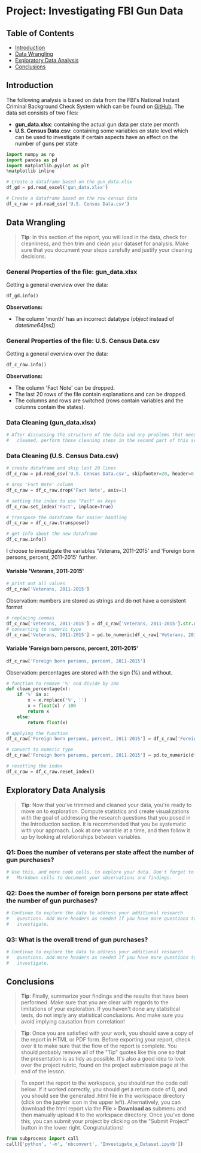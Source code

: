 # Project: Investigating FBI Gun Data

## Table of Contents
<ul>
<li><a href="#intro">Introduction</a></li>
<li><a href="#wrangling">Data Wrangling</a></li>
<li><a href="#eda">Exploratory Data Analysis</a></li>
<li><a href="#conclusions">Conclusions</a></li>
</ul>

<a id='intro'></a>
## Introduction

The following analysis is based on data from the FBI's National Instant Criminal Background Check System which can be found on [GitHub](https://github.com/BuzzFeedNews/nics-firearm-background-checks/blob/master/README.md). The data set consists of two files:
- **gun_data.xlsx**: containing the actual gun data per state per month
- **U.S. Census Data.csv**: containing some variables on state level which can be used to investigate if certain aspects have an effect on the number of guns per state

```python
import numpy as np
import pandas as pd
import matplotlib.pyplot as plt
%matplotlib inline
```

```python
# Create a dataframe based on the gun_data.xlsx
df_gd = pd.read_excel('gun_data.xlsx')

# Create a dataframe based on the raw census data
df_c_raw = pd.read_csv('U.S. Census Data.csv')

```

<a id='wrangling'></a>
## Data Wrangling

> **Tip**: In this section of the report, you will load in the data, check for cleanliness, and then trim and clean your dataset for analysis. Make sure that you document your steps carefully and justify your cleaning decisions.

### General Properties of the file: gun_data.xlsx

Getting a general overview over the data:

```python
df_gd.info()
```

**Observations:**
- The column 'month' has an incorrect datatype (_object_ instead of _datetime64[ns]_)

### General Properties of the file: U.S. Census Data.csv

Getting a general overview over the data:

```python
df_c_raw.info()
```

**Observations:**
- The column 'Fact Note' can be dropped.
- The last 20 rows of the file contain explanations and can be dropped.
- The columns and rows are switched (rows contain variables and the columns contain the states).


### Data Cleaning (gun_data.xlsx)

```python
# After discussing the structure of the data and any problems that need to be
#   cleaned, perform those cleaning steps in the second part of this section.

```

### Data Cleaning (U.S. Census Data.csv)

```python
# create dataframe and skip last 20 lines
df_c_raw = pd.read_csv('U.S. Census Data.csv', skipfooter=20, header=0, engine='python')

# drop 'Fact Note' column
df_c_raw = df_c_raw.drop('Fact Note', axis=1)

# setting the index to use "Fact" as keys
df_c_raw.set_index('Fact', inplace=True)

# transpose the dataframe for easier handling
df_c_raw = df_c_raw.transpose()

# get info about the new dataframe
df_c_raw.info()

```

I choose to investigate the variables 'Veterans, 2011-2015' and 'Foreign born persons, percent, 2011-2015' further.

#### Variable 'Veterans, 2011-2015'

```python
# print out all values
df_c_raw['Veterans, 2011-2015']
```
Observation: numbers are stored as strings and do not have a consistent format

```python
# replacing commas
df_c_raw['Veterans, 2011-2015'] = df_c_raw['Veterans, 2011-2015'].str.replace(",", "")
# converting to numeric type
df_c_raw['Veterans, 2011-2015'] = pd.to_numeric(df_c_raw['Veterans, 2011-2015'], errors='coerce')
```

#### Variable 'Foreign born persons, percent, 2011-2015'
```python
df_c_raw['Foreign born persons, percent, 2011-2015']
```
Observation: percentages are stored with the sign (%) and without.

```python
# function to remove '%' and divide by 100
def clean_percentage(x):
    if '%' in x:
        x = x.replace('%', '')
        x = float(x) / 100
        return x
    else:
        return float(x)

# applying the function
df_c_raw['Foreign born persons, percent, 2011-2015'] = df_c_raw['Foreign born persons, percent, 2011-2015'].apply(clean_percentage)

# convert to numeric type
df_c_raw['Foreign born persons, percent, 2011-2015'] = pd.to_numeric(df_c_raw['Foreign born persons, percent, 2011-2015'], errors='coerce')

# resetting the index
df_c_raw = df_c_raw.reset_index()        

```

<a id='eda'></a>
## Exploratory Data Analysis

> **Tip**: Now that you've trimmed and cleaned your data, you're ready to move on to exploration. Compute statistics and create visualizations with the goal of addressing the research questions that you posed in the Introduction section. It is recommended that you be systematic with your approach. Look at one variable at a time, and then follow it up by looking at relationships between variables.

### Q1: Does the number of veterans per state affect the number of gun purchases?

```python
# Use this, and more code cells, to explore your data. Don't forget to add
#   Markdown cells to document your observations and findings.

```

### Q2: Does the number of foreign born persons per state affect the number of gun purchases?

```python
# Continue to explore the data to address your additional research
#   questions. Add more headers as needed if you have more questions to
#   investigate.

```

### Q3: What is the overall trend of gun purchases?

```python
# Continue to explore the data to address your additional research
#   questions. Add more headers as needed if you have more questions to
#   investigate.

```

<a id='conclusions'></a>
## Conclusions

> **Tip**: Finally, summarize your findings and the results that have been performed. Make sure that you are clear with regards to the limitations of your exploration. If you haven't done any statistical tests, do not imply any statistical conclusions. And make sure you avoid implying causation from correlation!

> **Tip**: Once you are satisfied with your work, you should save a copy of the report in HTML or PDF form. Before exporting your report, check over it to make sure that the flow of the report is complete. You should probably remove all of the "Tip" quotes like this one so that the presentation is as tidy as possible. It's also a good idea to look over the project rubric, found on the project submission page at the end of the lesson.

> To export the report to the workspace, you should run the code cell below. If it worked correctly, you should get a return code of 0, and you should see the generated .html file in the workspace directory (click on the jupyter icon in the upper left). Alternatively, you can download the html report via the **File** > **Download as** submenu and then manually upload it to the workspace directory. Once you've done this, you can submit your project by clicking on the "Submit Project" button in the lower right. Congratulations!


```python
from subprocess import call
call(['python', '-m', 'nbconvert', 'Investigate_a_Dataset.ipynb'])
```
